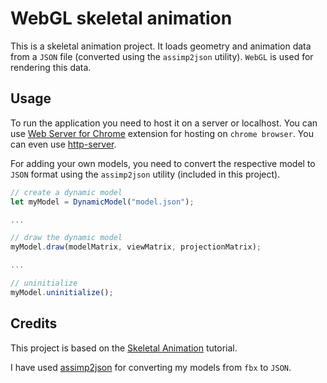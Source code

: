 # WebGL skeletal animation

This is a skeletal animation project. It loads geometry and animation data from a `JSON` file (converted using the `assimp2json` utility). `WebGL` is used for rendering this data.

## Usage

To run the application you need to host it on a server or localhost. You can use [Web Server for Chrome](https://chrome.google.com/webstore/detail/web-server-for-chrome/ofhbbkphhbklhfoeikjpcbhemlocgigb?hl=en) extension for hosting on `chrome browser`. You can even use [http-server](https://www.npmjs.com/package/http-server).

For adding your own models, you need to convert the respective model to `JSON` format using the `assimp2json` utility (included in this project).

```javascript
// create a dynamic model
let myModel = DynamicModel("model.json");

...

// draw the dynamic model
myModel.draw(modelMatrix, viewMatrix, projectionMatrix);

...

// uninitialize
myModel.uninitialize();

``` 

## Credits

This project is based on the [Skeletal Animation](https://learnopengl.com/Guest-Articles/2020/Skeletal-Animation) tutorial.

I have used [assimp2json](https://github.com/acgessler/assimp2json) for converting my models from `fbx` to `JSON`.
